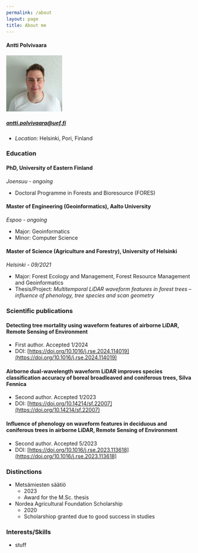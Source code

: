 ```yaml
---
permalink: /about
layout: page
title: About me
---
```


#### Antti Polvivaara
<img src="assets/kuvaAP.jpg" alt="Your Image Description" width="150" height="150">

##### antti.polvivaara@uef.fi

- *Location:* Helsinki, Pori, Finland

### Education

#### PhD, University of Eastern Finland
*Joensuu* - *ongoing*

- Doctoral Programme in Forests and Bioresource (FORES)

#### Master of Engineering (Geoinformatics), Aalto University
*Espoo* - *ongoing*

- Major: Geoinformatics
- Minor: Computer Science

#### Master of Science (Agriculture and Forestry), University of Helsinki
*Helsinki* - *09/2021*

- Major: Forest Ecology and Management, Forest Resource Management and Geoinformatics
- Thesis/Project: *Multitemporal LiDAR waveform features in forest trees – influence of phenology, tree species and scan geometry*


### Scientific publications

#### Detecting tree mortality using waveform features of airborne LiDAR, Remote Sensing of Environment
- First author. Accepted 1/2024
- DOI: [https://doi.org/10.1016/j.rse.2024.114019](https://doi.org/10.1016/j.rse.2024.114019)

#### Airborne dual-wavelength waveform LiDAR improves species classification accuracy of boreal broadleaved and coniferous trees, Silva Fennica
- Second author. Accepted 1/2023
- DOI: [https://doi.org/10.14214/sf.22007](https://doi.org/10.14214/sf.22007)

#### Influence of phenology on waveform features in deciduous and coniferous trees in airborne LiDAR, Remote Sensing of Environment
- Second author. Accepted 5/2023
- DOI: [https://doi.org/10.1016/j.rse.2023.113618](https://doi.org/10.1016/j.rse.2023.113618)


### Distinctions

- Metsämiesten säätiö
    - 2023
    - Award for the M.Sc. thesis
- Nordea Agricultural Foundation Scholarship
    - 2020
    - Scholarshiop granted due to good success in studies


### Interests/Skills

- stuff
